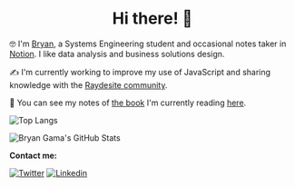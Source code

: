<h1 align="center"> Hi there! 👋 </h1>  

🤓 I'm [Bryan](https://twitter.com/bgamas_), a Systems Engineering student and occasional notes taker in [Notion](https://www.notion.so "Notion"). I like data analysis and business solutions design.   

✍️ I'm currently working to improve my use of JavaScript and sharing knowledge  with the [Raydesite community](https://twitter.com/Raydesite "Raydesite community").  

📔 You can see my notes of [the book](https://eloquentjavascript.net "the book I'm currently reading")  I'm currently reading [here](https://www.notion.so/bgamas/Eloquent-JavaScript-7c9d9aa3ad7146b7931da1e7979dc6a7 "here").  

![Top Langs](https://github-readme-stats.vercel.app/api/top-langs/?username=bryangamas&layout=compact&theme=nord)  

![Bryan Gama's GitHub Stats](https://github-readme-stats.vercel.app/api?username=bryangamas&show_icons=true&locale=en&theme=nord&hide=contribs,issues)  
  
**Contact me:**

[![Twitter](https://img.icons8.com/fluent/x/twitter.png)](https://twitter.com/bgamas_) [![Linkedin](https://img.icons8.com/fluent/x/linkedin.png)](https://pe.linkedin.com/in/bgamas)
